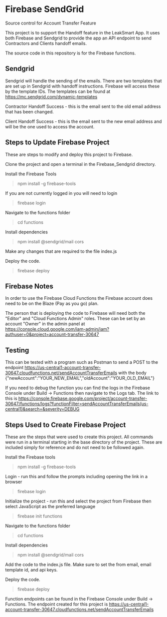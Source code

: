 # Firebase SendGrid
Source control for Account Transfer Feature

This project is to support the Handoff feature in the LeakSmart App.  It uses both Firebase and Sendgrid to provide the app an API endpoint to send Contractors and Clients handoff emails.

The source code in this repository is for the Firebase functions.

## Sendgrid

Sendgrid will handle the sending of the emails.  There are two templates that are set up in Sendgrid with handoff instructions. Firebase will access these by the template IDs.  The templates can be found at https://mc.sendgrid.com/dynamic-templates

Contractor Handoff Success - this is the email sent to the old email address that has been changed.

Client Handoff Success - this is the email sent to the new email address and will be the one used to access the account.

## Steps to Update Firebase Project
These are steps to modify and deploy this project to Firebase.

Clone the project and open a terminal in the Firebase_Sendgrid directory.

Install the Firebase Tools
> npm install -g firebase-tools

If you are not currently logged in you will need to login
> firebase login

Navigate to the functions folder
> cd functions

Install dependencies
> npm install @sendgrid/mail cors

Make any changes that are required to the file index.js

Deploy the code.
> firebase deploy

## Firebase Notes
In order to use the Firebase Cloud Functions the Firebase account does need to be on the Blaze (Pay as you go) plan.

The person that is deploying the code to Firebase will need both the "Editor" and "Cloud Functions Admin" roles.  These can be set by an account "Owner" in the admin panel at https://console.cloud.google.com/iam-admin/iam?authuser=0&project=account-transfer-30647

## Testing

This can be tested with a program such as Postman to send a POST to the endpoint https://us-central1-account-transfer-30647.cloudfunctions.net/sendAccountTransferEmails with the body {"newAccount":"YOUR_NEW_EMAIL","oldAccount":"YOUR_OLD_EMAIL"}

If you need to debug the function you can find the logs in the Firebase Console under Build -> Functions then navigate to the Logs tab. The link to this is https://console.firebase.google.com/project/account-transfer-30647/functions/logs?functionFilter=sendAccountTransferEmails(us-central1)&search=&severity=DEBUG

## Steps Used to Create Firebase Project
These are the steps that were used to create this project. All commands were run in a terminal starting in the base directory of the project.  These are included simply for reference and do not need to be followed again.

Install the Firebase tools
> npm install -g firebase-tools

Login - run this and follow the prompts including opening the link in a browser
> firebase login

Initialize the project - run this and select the project from Firebase then select JavaScript as the preferred language
> firebase init functions

Navigate to the functions folder
> cd functions

Install dependencies
> npm install @sendgrid/mail cors

Add the code to the index.js file.  Make sure to set the from email, email template id, and api keys.

Deploy the code.
> firebase deploy

Function endpoints can be found in the Firebase Console under Build -> Functions.  The endpoint created for this project is https://us-central1-account-transfer-30647.cloudfunctions.net/sendAccountTransferEmails
